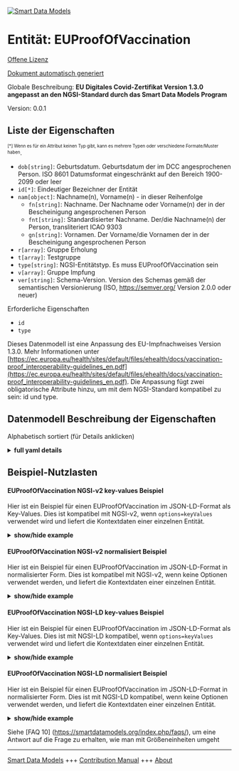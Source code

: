 <!-- 10-Header -->  
[![Smart Data Models](https://smartdatamodels.org/wp-content/uploads/2022/01/SmartDataModels_logo.png "Logo")](https://smartdatamodels.org)  
Entität: EUProofOfVaccination  
=============================<!-- /10-Header -->  
<!-- 15-License -->  
[Offene Lizenz](https://github.com/smart-data-models//dataModel.COVID19/blob/master/EUProofOfVaccination/LICENSE.md)  
[Dokument automatisch generiert](https://docs.google.com/presentation/d/e/2PACX-1vTs-Ng5dIAwkg91oTTUdt8ua7woBXhPnwavZ0FxgR8BsAI_Ek3C5q97Nd94HS8KhP-r_quD4H0fgyt3/pub?start=false&loop=false&delayms=3000#slide=id.gb715ace035_0_60)  
<!-- /15-License -->  
<!-- 20-Description -->  
Globale Beschreibung: **EU Digitales Covid-Zertifikat Version 1.3.0 angepasst an den NGSI-Standard durch das Smart Data Models Program**  
Version: 0.0.1  
<!-- /20-Description -->  
<!-- 30-PropertiesList -->  

## Liste der Eigenschaften  

<sup><sub>[*] Wenn es für ein Attribut keinen Typ gibt, kann es mehrere Typen oder verschiedene Formate/Muster haben</sub></sup>.  
- `dob[string]`: Geburtsdatum. Geburtsdatum der im DCC angesprochenen Person. ISO 8601 Datumsformat eingeschränkt auf den Bereich 1900-2099 oder leer  - `id[*]`: Eindeutiger Bezeichner der Entität  - `nam[object]`: Nachname(n), Vorname(n) - in dieser Reihenfolge  	- `fn[string]`: Nachname. Der Nachname oder Vorname(n) der in der Bescheinigung angesprochenen Person    
	- `fnt[string]`: Standardisierter Nachname. Der/die Nachname(n) der Person, transliteriert ICAO 9303    
	- `gn[string]`: Vornamen. Der Vorname/die Vornamen der in der Bescheinigung angesprochenen Person    
- `r[array]`: Gruppe Erholung  - `t[array]`: Testgruppe  - `type[string]`: NGSI-Entitätstyp. Es muss EUProofOfVaccination sein  - `v[array]`: Gruppe Impfung  - `ver[string]`: Schema-Version. Version des Schemas gemäß der semantischen Versionierung (ISO, https://semver.org/ Version 2.0.0 oder neuer)  <!-- /30-PropertiesList -->  
<!-- 35-RequiredProperties -->  
Erforderliche Eigenschaften  
- `id`  - `type`  <!-- /35-RequiredProperties -->  
<!-- 40-RequiredProperties -->  
Dieses Datenmodell ist eine Anpassung des EU-Impfnachweises Version 1.3.0. Mehr Informationen unter [https://ec.europa.eu/health/sites/default/files/ehealth/docs/vaccination-proof_interoperability-guidelines_en.pdf](https://ec.europa.eu/health/sites/default/files/ehealth/docs/vaccination-proof_interoperability-guidelines_en.pdf). Die Anpassung fügt zwei obligatorische Attribute hinzu, um mit dem NGSI-Standard kompatibel zu sein: id und type.  
<!-- /40-RequiredProperties -->  
<!-- 50-DataModelHeader -->  
## Datenmodell Beschreibung der Eigenschaften  
Alphabetisch sortiert (für Details anklicken)  
<!-- /50-DataModelHeader -->  
<!-- 60-ModelYaml -->  
<details><summary><strong>full yaml details</strong></summary>    
```yaml  
EUProofOfVaccination:    
  description: EU Digital Covid Certificate version 1.3.0 adapted to work with NGSI standard by Smart Data Models Program    
  properties:    
    dob:    
      description: Date of birth. Date of Birth of the person addressed in the DCC. ISO 8601 date format restricted to range 1900-2099 or empty    
      pattern: ^((19|20)\d\d(-\d\d){0,2}){0,1}$    
      type: string    
      x-ngsi:    
        type: Property    
    id:    
      anyOf:    
        - description: Identifier format of any NGSI entity    
          maxLength: 256    
          minLength: 1    
          pattern: ^[\w\-\.\{\}\$\+\*\[\]`|~^@!,:\\]+$    
          type: string    
          x-ngsi:    
            type: Property    
        - description: Identifier format of any NGSI entity    
          format: uri    
          type: string    
          x-ngsi:    
            type: Property    
      description: Unique identifier of the entity    
      x-ngsi:    
        type: Property    
    nam:    
      description: 'Surname(s), forename(s) - in that order'    
      properties:    
        fn:    
          description: Surname. The surname or primary name(s) of the person addressed in the certificate    
          maxLength: 80    
          type: string    
          x-ngsi:    
            type: Property    
        fnt:    
          description: 'Standardised surname. The surname(s) of the person, transliterated ICAO 9303'    
          maxLength: 80    
          pattern: ^[A-Z<]*$    
          type: string    
          x-ngsi:    
            type: Property    
        gn:    
          description: Forename. The forename(s) of the person addressed in the certificate    
          maxLength: 80    
          type: string    
          x-ngsi:    
            type: Property    
        gnt:    
          description: 'Standardised forename. The forename(s) of the person, transliterated ICAO 9303'    
          maxLength: 80    
          pattern: ^[A-Z<]*$    
          type: string    
          x-ngsi:    
            type: Property    
      type: object    
      x-ngsi:    
        type: Property    
    r:    
      description: Recovery Group    
      items:    
        description: Recovery Entry    
        properties:    
          ci:    
            description: 'Unique Certificate Identifier: UVCI. Certificate Identifier, format as per UVCI: Annex 2 in  https://ec.europa.eu/health/sites/health/files/ehealth/docs/vaccination-proof_interoperability-guidelines_en.pdf'    
            maxLength: 80    
            type: string    
            x-ngsi:    
              type: Property    
          co:    
            description: 'Country of Vaccination / Test, ISO 3166 alpha-2 where possible'    
            pattern: "[A-Z]{1,10}"    
            type: string    
            x-ngsi:    
              type: Property    
          df:    
            description: 'ISO 8601 complete date: Certificate Valid From'    
            format: date    
            type: string    
          du:    
            description: 'ISO 8601 complete date: Certificate Valid Until'    
            format: date    
            type: string    
          fr:    
            description: ISO 8601 complete date of first positive NAA test result    
            format: date    
            type: string    
          is:    
            description: Certificate Issuer    
            maxLength: 80    
            type: string    
          tg:    
            description: 'Disease or agent targeted. EU eHealthNetwork: Value Sets for Digital Covid Certificates. version 1.0, 2021-04-16, section 2.1. For COVID19 the value has to be 840539006. More info in https://github.com/ehn-dcc-development/ehn-dcc-schema/blob/release/1.3.0/valuesets/disease-agent-targeted.json For other values check https://www.snomed.org/snomed-ct/five-step-briefing'    
            type: string    
            x-ngsi:    
              type: Property    
        required:    
          - tg    
          - fr    
          - co    
          - is    
          - df    
          - du    
          - ci    
        type: object    
      maxItems: 1    
      minItems: 1    
      type: array    
    t:    
      description: Test Group    
      items:    
        description: Test Entry    
        properties:    
          ci:    
            description: 'Unique Certificate Identifier: UVCI. Certificate Identifier, format as per UVCI: Annex 2 in  https://ec.europa.eu/health/sites/health/files/ehealth/docs/vaccination-proof_interoperability-guidelines_en.pdf'    
            maxLength: 80    
            type: string    
            x-ngsi:    
              type: Property    
          co:    
            description: 'Country of Test, ISO 3166 alpha-2 where possible'    
            pattern: "[A-Z]{1,10}"    
            type: string    
            x-ngsi:    
              type: Property    
          is:    
            description: Certificate Issuer    
            maxLength: 80    
            type: string    
          ma:    
            description: 'RAT Test name and manufacturer. EU eHealthNetwork: Value Sets for Digital Covid Certificates. version 1.0, 2021-04-16, section 2.4. The values are ORG-100001699 for AstraZeneca AB, ORG-100030215 for Biontech Manufacturing GmbH, ORG-100001417 for Janssen-Cilag International, ORG-100031184 for Moderna Biotech Spain S.L., ORG-100006270 for Curevac AG, ORG-100013793 for CanSino Biologics, ORG-100020693 for China Sinopharm International Corp. - Beijing location, ORG-100010771 for Sinopharm Weiqida Europe Pharmaceutical s.r.o. - Prague location, ORG-100024420 for Sinopharm Zhijun (Shenzhen) Pharmaceutical Co. Ltd. - Shenzhen location, ORG-100032020 for Novavax CZ AS, Gamaleya-Research-Institute for Gamaleya Research Institute, Vector-Institute for Vector Institute, Sinovac-Biotech for Sinovac Biotech, Bharat-Biotech for Bharat Biotech. More info at https://github.com/ehn-dcc-development/ehn-dcc-schema/blob/release/1.3.0/valuesets/vaccine-mah-manf.json'    
            type: string    
            x-ngsi:    
              type: Property    
          nm:    
            description: NAA Test Name    
            maxLength: 80    
            type: string    
          sc:    
            description: Date/Time of Sample Collection    
            format: date-time    
            type: string    
          tc:    
            description: Testing Centre    
            maxLength: 80    
            type: string    
          tg:    
            description: 'Disease or agent targeted. EU eHealthNetwork: Value Sets for Digital Covid Certificates. version 1.0, 2021-04-16, section 2.1. For COVID19 the value has to be 840539006. More info in https://github.com/ehn-dcc-development/ehn-dcc-schema/blob/release/1.3.0/valuesets/disease-agent-targeted.json For other values check https://www.snomed.org/snomed-ct/five-step-briefing'    
            type: string    
            x-ngsi:    
              type: Property    
          tr:    
            description: 'EU eHealthNetwork: Value Sets for Digital Covid Certificates. version 1.0, 2021-04-16, section 2.9. Test Result. the values for COVID19 are 260415000 for Not detected and 260373001 for Detected. More info at https://github.com/ehn-dcc-development/ehn-dcc-schema/blob/release/1.3.0/valuesets/test-result.json'    
            type: string    
            x-ngsi:    
              type: Property    
          tt:    
            description: 'Type of Test. EU eHealthNetwork: Value Sets for Digital Covid Certificates version 1.0, 2021-04-16, section 2.7. The values for COVID19 are LP6464-4 for Nucleic acid amplification with probe detection, LP217198-3 for Rapid immunoassay. '    
            type: string    
            x-ngsi:    
              type: Property    
        required:    
          - tg    
          - tt    
          - sc    
          - tr    
          - co    
          - is    
          - ci    
        type: object    
      maxItems: 1    
      minItems: 1    
      type: array    
      x-ngsi:    
        type: Property    
    type:    
      description: NGSI entity type. It has to be EUProofOfVaccination    
      enum:    
        - EUProofOfVaccination    
      type: string    
      x-ngsi:    
        type: Property    
    v:    
      description: Vaccination Group    
      items:    
        properties:    
          ci:    
            description: 'Unique Certificate Identifier: UVCI. Certificate Identifier, format as per UVCI: Annex 2 in  https://ec.europa.eu/health/sites/health/files/ehealth/docs/vaccination-proof_interoperability-guidelines_en.pdf'    
            maxLength: 80    
            type: string    
            x-ngsi:    
              type: Property    
          co:    
            description: 'Country of Vaccination / Test, ISO 3166 alpha-2 where possible'    
            pattern: "[A-Z]{1,10}"    
            type: string    
          dn:    
            description: 'Dose Number. Dose Number / Total doses in Series: positive integer'    
            minimum: 1    
            type: number    
            x-ngsi:    
              type: Property    
          dt:    
            description: 'ISO8601 complete date: Date of Vaccination'    
            format: date    
            type: string    
          is:    
            description: Certificate Issuer    
            maxLength: 80    
            type: string    
          ma:    
            description: 'Marketing Authorization Holder - if no MAH present, then manufacturer. EU eHealthNetwork: Value Sets for Digital Covid Certificates. version 1.0, 2021-04-16, section 2.4. The values are ORG-100001699 for AstraZeneca AB, ORG-100030215 for Biontech Manufacturing GmbH, ORG-100001417 for Janssen-Cilag International, ORG-100031184 for Moderna Biotech Spain S.L., ORG-100006270 for Curevac AG, ORG-100013793 for CanSino Biologics, ORG-100020693 for China Sinopharm International Corp. - Beijing location, ORG-100010771 for Sinopharm Weiqida Europe Pharmaceutical s.r.o. - Prague location, ORG-100024420 for Sinopharm Zhijun (Shenzhen) Pharmaceutical Co. Ltd. - Shenzhen location, ORG-100032020 for Novavax CZ AS, Gamaleya-Research-Institute for Gamaleya Research Institute, Vector-Institute for Vector Institute, Sinovac-Biotech for Sinovac Biotech, Bharat-Biotech for Bharat Biotech. More info at https://github.com/ehn-dcc-development/ehn-dcc-schema/blob/release/1.3.0/valuesets/vaccine-mah-manf.json'    
            type: string    
            x-ngsi:    
              type: Property    
          mp:    
            description: 'Vaccine medicinal product. EU eHealthNetwork: Value Sets for Digital Covid Certificates. version 1.0, 2021-04-16, section 2.3. The values are EU/1/20/1528 for Comirnaty, EU/1/20/1507 for COVID-19 Vaccine Moderna, EU/1/21/1529 for Vaxzevria, EU/1/20/1525 for COVID-19 Vaccine Janssen, CVnCoV for CVnCoV, Sputnik-V for Sputnik-V, Convidecia for Convidecia, EpiVacCorona for EpiVacCorona, BBIBP-CorV for BBIBP-CorV, Inactivated-SARS-CoV-2-Vero-Cell for Inactivated SARS-CoV-2 (Vero Cell), CoronaVac for CoronaVac, Covaxin for Covaxin (also known as BBV152 A, B, C). More info at https://github.com/ehn-dcc-development/ehn-dcc-schema/blob/release/1.3.0/valuesets/vaccine-medicinal-product.json'    
            type: string    
            x-ngsi:    
              type: Property    
          sd:    
            description: 'Total Series of Doses: positive integer'    
            minimum: 1    
            type: number    
            x-ngsi:    
              type: Property    
          tg:    
            description: 'Disease or agent targeted. EU eHealthNetwork: Value Sets for Digital Covid Certificates. version 1.0, 2021-04-16, section 2.1. For COVID19 the value has to be 840539006. More info in https://github.com/ehn-dcc-development/ehn-dcc-schema/blob/release/1.3.0/valuesets/disease-agent-targeted.json For other values check https://www.snomed.org/snomed-ct/five-step-briefing'    
            type: string    
            x-ngsi:    
              type: Property    
          vp:    
            description: 'Vaccine or prophylaxis. EU eHealthNetwork: Value Sets for Digital Covid Certificates. version 1.0, 2021-04-16, section 2.2. For COVID19 the values have to be 1119349007 for SARS-CoV-2 mRNA vaccine,1119305005 for SARS-CoV-2 antigen vaccine,J07BX03 for covid-19 vaccines. More info at https://github.com/ehn-dcc-development/ehn-dcc-schema/blob/release/1.3.0/valuesets/vaccine-prophylaxis.json and other values at https://www.snomed.org/snomed-ct'    
            type: string    
            x-ngsi:    
              type: Property    
        type: object    
      maxItems: 1    
      minItems: 1    
      type: array    
    ver:    
      description: 'Schema version. Version of the schema, according to Semantic versioning (ISO, https://semver.org/ version 2.0.0 or newer)'    
      pattern: ^\d+.\d+.\d+$    
      type: string    
      x-ngsi:    
        type: Property    
  required:    
    - id    
    - type    
  type: object    
  x-derived-from: https://github.com/ehn-dcc-development/ehn-dcc-schema/blob/release/1.3.0/DCC.combined-schema.json    
  x-disclaimer: 'Redistribution and use in source and binary forms, with or without modification, are permitted  provided that the license conditions are met. Copyleft (c) 2022 Contributors to Smart Data Models Program'    
  x-license-url: https://github.com/smart-data-models/dataModel.COVID19/blob/master/EUProofOfVaccination/LICENSE.md    
  x-model-schema: https://smart-data-models.github.io/dataModel.COVID19/EUProofOfVaccination/schema.json    
  x-model-tags: 'EU, COVID19'    
  x-version: 0.0.1    
```  
</details>    
<!-- /60-ModelYaml -->  
<!-- 70-MiddleNotes -->  
<!-- /70-MiddleNotes -->  
<!-- 80-Examples -->  
## Beispiel-Nutzlasten  
#### EUProofOfVaccination NGSI-v2 key-values Beispiel  
Hier ist ein Beispiel für einen EUProofOfVaccination im JSON-LD-Format als Key-Values. Dies ist kompatibel mit NGSI-v2, wenn `options=keyValues` verwendet wird und liefert die Kontextdaten einer einzelnen Entität.  
<details><summary><strong>show/hide example</strong></summary>    
```json  
{  
"id": "urn:ngsi-ld:1234:ABCD",  
  "type": "EUProofOfVaccination",  
  "ver": "1.3.0",  
  "nam": {  
    "fn": "Smith-Jones",  
    "fnt": "SMITH<JONES",  
    "gn": "Charles Edward",  
    "gnt": "CHARLES<EDWARD"  
  },  
  "dob": "1964-01-01",  
  "v": [  
    {  
      "tg": "840539006",  
      "vp": "1119349007",  
      "mp": "EU/1/20/1507",  
      "ma": "ORG-100031184",  
      "dn": 1,  
      "sd": 2,  
      "dt": "2021-06-11",  
      "co": "NL",  
      "is": "Ministry of Health Welfare and Sport",  
      "ci": "URN:UVCI:01:NL:DADFCC47C7334E45A906DB12FD859FB7#1"  
    }  
  ]  
}  
```  
</details>  
#### EUProofOfVaccination NGSI-v2 normalisiert Beispiel  
Hier ist ein Beispiel für einen EUProofOfVaccination im JSON-LD-Format in normalisierter Form. Dies ist kompatibel mit NGSI-v2, wenn keine Optionen verwendet werden, und liefert die Kontextdaten einer einzelnen Entität.  
<details><summary><strong>show/hide example</strong></summary>    
```json  
{  
  "id": "urn:ngsi-ld:1234:ABCD",  
  "type": "EUProofOfVaccination",  
  "ver": {  
    "type": "Text",  
    "value": "1.3.0"  
  },  
  "nam": {  
    "type": "StructuredValue",  
    "value": {  
      "fn": "Smith-Jones",  
      "fnt": "SMITH<JONES",  
      "gn": "Charles Edward",  
      "gnt": "CHARLES<EDWARD"  
    }  
  },  
  "dob": {  
    "type": "DateTime",  
    "value": "1964-01-01"  
  },  
  "r": {  
    "type": "array",  
    "value": [  
      {  
        "tg": "840539006",  
        "fr": "2021-06-01",  
        "co": "NL",  
        "is": "Ministry of Health Welfare and Sport",  
        "df": "2021-06-12",  
        "du": "2021-11-28",  
        "ci": "URN:UVCI:01:NL:DADFCC47C7334E45A906DB12FD859FB7#1"  
      }  
    ]  
  }  
}  
```  
</details>  
#### EUProofOfVaccination NGSI-LD key-values Beispiel  
Hier ist ein Beispiel für einen EUProofOfVaccination im JSON-LD-Format als Key-Values. Dies ist mit NGSI-LD kompatibel, wenn `options=keyValues` verwendet wird und liefert die Kontextdaten einer einzelnen Entität.  
<details><summary><strong>show/hide example</strong></summary>    
```json  
{  
    "id": "urn:ngsi-ld:1234:ABCD",  
    "type": "EUProofOfVaccination",  
    "dob": "1964-01-01",  
    "nam": {  
        "fn": "Smith-Jones",  
        "fnt": "SMITH<JONES",  
        "gn": "Charles Edward",  
        "gnt": "CHARLES<EDWARD"  
    },  
    "v": [  
        {  
            "tg": "840539006",  
            "vp": "1119349007",  
            "mp": "EU/1/20/1507",  
            "ma": "ORG-100031184",  
            "dn": 1,  
            "sd": 2,  
            "dt": "2021-06-11",  
            "co": "NL",  
            "is": "Ministry of Health Welfare and Sport",  
            "ci": "URN:UVCI:01:NL:DADFCC47C7334E45A906DB12FD859FB7#1"  
        }  
    ],  
    "ver": "1.3.0",  
    "@context": [  
        "https://smart-data-models.github.io/dataModel.COVID19/context.jsonld",  
        "https://raw.githubusercontent.com/smart-data-models/dataModel.COVID19/master/context.jsonld"  
    ]  
}  
```  
</details>  
#### EUProofOfVaccination NGSI-LD normalisiert Beispiel  
Hier ist ein Beispiel für einen EUProofOfVaccination im JSON-LD-Format in normalisierter Form. Dies ist mit NGSI-LD kompatibel, wenn keine Optionen verwendet werden, und liefert die Kontextdaten einer einzelnen Entität.  
<details><summary><strong>show/hide example</strong></summary>    
```json  
{  
    "id": "urn:ngsi-ld:1234:ABCD",  
    "type": "EUProofOfVaccination",  
    "dob": {  
        "type": "Property",  
        "value": {  
            "@type": "date-time",  
            "@value": "1964-01-01"  
        }  
    },  
    "nam": {  
        "type": "Property",  
        "value": {  
            "fn": "Smith-Jones",  
            "fnt": "SMITH<JONES",  
            "gn": "Charles Edward",  
            "gnt": "CHARLES<EDWARD"  
        }  
    },  
    "t": {  
        "type": "Property",  
        "value": [  
            {  
                "tg": "840539006",  
                "tt": "LP6464-4",  
                "nm": "ELITechGroup, SARS-CoV-2 ELITe MGB\u00ae Kit",  
                "sc": "2021-06-11T17:30:00Z",  
                "tr": "260415000",  
                "tc": "Example Test Corp, Big City",  
                "co": "NL",  
                "is": "Ministry of Health Welfare and Sport",  
                "ci": "URN:UVCI:01:NL:DADFCC47C7334E45A906DB12FD859FB7#1"  
            }  
        ]  
    },  
    "ver": {  
        "type": "Property",  
        "value": "1.3.0"  
    },  
    "@context": [  
        "https://smart-data-models.github.io/dataModel.COVID19/context.jsonld",  
        "https://raw.githubusercontent.com/smart-data-models/dataModel.COVID19/master/context.jsonld"  
    ]  
}  
```  
</details><!-- /80-Examples -->  
<!-- 90-FooterNotes -->  
<!-- /90-FooterNotes -->  
<!-- 95-Units -->  
Siehe [FAQ 10] (https://smartdatamodels.org/index.php/faqs/), um eine Antwort auf die Frage zu erhalten, wie man mit Größeneinheiten umgeht  
<!-- /95-Units -->  
<!-- 97-LastFooter -->  
---  
[Smart Data Models](https://smartdatamodels.org) +++ [Contribution Manual](https://bit.ly/contribution_manual) +++ [About](https://bit.ly/Introduction_SDM)<!-- /97-LastFooter -->  
